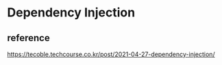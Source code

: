 # Dependency Injection

## reference 

https://tecoble.techcourse.co.kr/post/2021-04-27-dependency-injection/  

